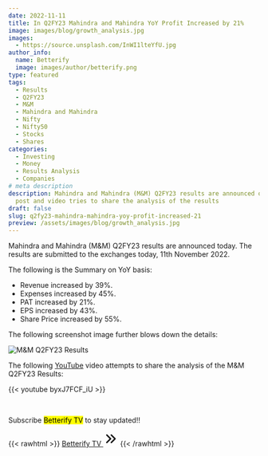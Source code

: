 ```yaml
---
date: 2022-11-11
title: In Q2FY23 Mahindra and Mahindra YoY Profit Increased by 21%
image: images/blog/growth_analysis.jpg
images:
  - https://source.unsplash.com/InWI1lteYfU.jpg
author_info:
  name: Betterify
  image: images/author/betterify.png
type: featured
tags:
  - Results
  - Q2FY23
  - M&M
  - Mahindra and Mahindra
  - Nifty
  - Nifty50
  - Stocks
  - Shares
categories:
  - Investing
  - Money
  - Results Analysis
  - Companies
# meta description
description: Mahindra and Mahindra (M&M) Q2FY23 results are announced on 11/11/22. This
  post and video tries to share the analysis of the results
draft: false
slug: q2fy23-mahindra-mahindra-yoy-profit-increased-21
preview: /assets/images/blog/growth_analysis.jpg
---
```


Mahindra and Mahindra (M&M) Q2FY23 results are announced today. The results are submitted to the exchanges today, 11th November 2022.

The following is the Summary on YoY basis:
* Revenue increased by 39%.
* Expenses increased by 45%.
* PAT increased by 21%.
* EPS increased by 43%.
* Share Price increased by 55%.

The following screenshot image further blows down the details:

![M&M Q2FY23 Results](https://docs.google.com/drawings/d/1i4K_i7mUiqOwVnZ4Avg3HzCjr69tf2O7vq6kIqlleCk/export/png)

The following [YouTube](https://www.youtube.com/@betterify) video attempts to share the analysis of the M&M Q2FY23 Results:

{{< youtube byxJ7FCF_iU  >}}

<br>

Subscribe <mark>Betterify TV</mark> to stay updated!!

{{< rawhtml >}}
<a href="https://www.youtube.com/@betterify" target="_blank" class="btn btn-primary btn-lg mt-4 mb-4">Betterify TV <svg xmlns="http://www.w3.org/2000/svg" class="h-5 w-5" viewBox="0 0 20 20" width="30px" height="30px" fill="currentColor">
  <path fill-rule="evenodd" d="M10.293 15.707a1 1 0 010-1.414L14.586 10l-4.293-4.293a1 1 0 111.414-1.414l5 5a1 1 0 010 1.414l-5 5a1 1 0 01-1.414 0z" clip-rule="evenodd" />
  <path fill-rule="evenodd" d="M4.293 15.707a1 1 0 010-1.414L8.586 10 4.293 5.707a1 1 0 011.414-1.414l5 5a1 1 0 010 1.414l-5 5a1 1 0 01-1.414 0z" clip-rule="evenodd" />
</svg></a>
{{< /rawhtml >}}